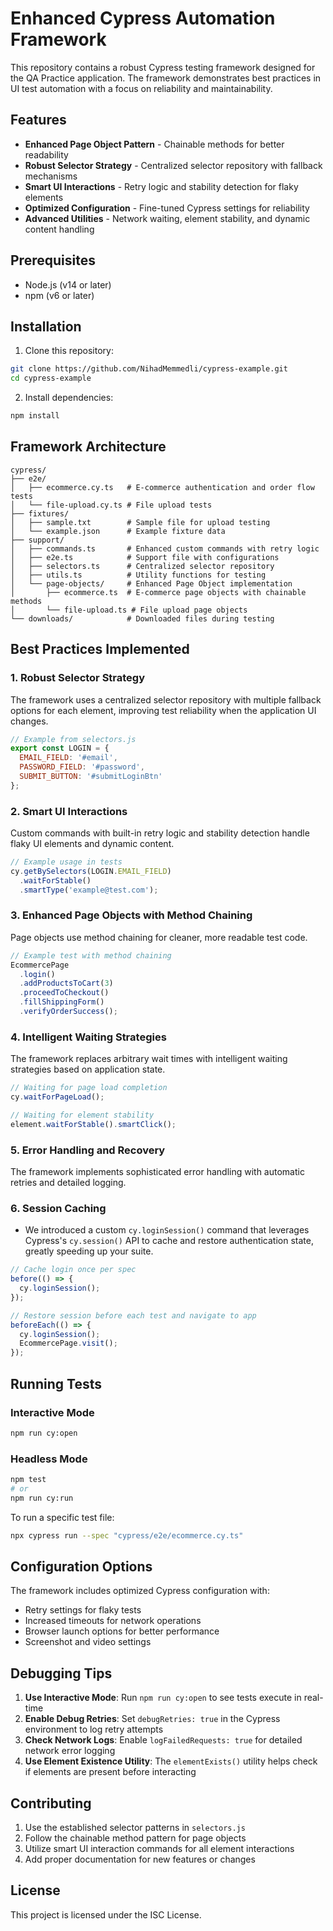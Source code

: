 # Enhanced Cypress Automation Framework

This repository contains a robust Cypress testing framework designed for the QA Practice application. The framework demonstrates best practices in UI test automation with a focus on reliability and maintainability.

## Features

- **Enhanced Page Object Pattern** - Chainable methods for better readability
- **Robust Selector Strategy** - Centralized selector repository with fallback mechanisms
- **Smart UI Interactions** - Retry logic and stability detection for flaky elements
- **Optimized Configuration** - Fine-tuned Cypress settings for reliability
- **Advanced Utilities** - Network waiting, element stability, and dynamic content handling

## Prerequisites

- Node.js (v14 or later)
- npm (v6 or later)

## Installation

1. Clone this repository:
```bash
git clone https://github.com/NihadMemmedli/cypress-example.git
cd cypress-example
```

2. Install dependencies:
```bash
npm install
```

## Framework Architecture

```
cypress/
├── e2e/
│   ├── ecommerce.cy.ts   # E-commerce authentication and order flow tests
│   └── file-upload.cy.ts # File upload tests
├── fixtures/
│   ├── sample.txt        # Sample file for upload testing
│   └── example.json      # Example fixture data
├── support/
│   ├── commands.ts       # Enhanced custom commands with retry logic
│   ├── e2e.ts            # Support file with configurations
│   ├── selectors.ts      # Centralized selector repository
│   ├── utils.ts          # Utility functions for testing
│   └── page-objects/     # Enhanced Page Object implementation
│       ├── ecommerce.ts  # E-commerce page objects with chainable methods
│       └── file-upload.ts # File upload page objects
└── downloads/            # Downloaded files during testing
```

## Best Practices Implemented

### 1. Robust Selector Strategy
The framework uses a centralized selector repository with multiple fallback options for each element, improving test reliability when the application UI changes.

```javascript
// Example from selectors.js
export const LOGIN = {
  EMAIL_FIELD: '#email',
  PASSWORD_FIELD: '#password',
  SUBMIT_BUTTON: '#submitLoginBtn'
};
```

### 2. Smart UI Interactions
Custom commands with built-in retry logic and stability detection handle flaky UI elements and dynamic content.

```javascript
// Example usage in tests
cy.getBySelectors(LOGIN.EMAIL_FIELD)
  .waitForStable()
  .smartType('example@test.com');
```

### 3. Enhanced Page Objects with Method Chaining
Page objects use method chaining for cleaner, more readable test code.

```javascript
// Example test with method chaining
EcommercePage
  .login()
  .addProductsToCart(3)
  .proceedToCheckout()
  .fillShippingForm()
  .verifyOrderSuccess();
```

### 4. Intelligent Waiting Strategies
The framework replaces arbitrary wait times with intelligent waiting strategies based on application state.

```javascript
// Waiting for page load completion
cy.waitForPageLoad();

// Waiting for element stability
element.waitForStable().smartClick();
```

### 5. Error Handling and Recovery
The framework implements sophisticated error handling with automatic retries and detailed logging.

### 6. Session Caching
- We introduced a custom `cy.loginSession()` command that leverages Cypress's `cy.session()` API to cache and restore authentication state, greatly speeding up your suite.

```javascript
// Cache login once per spec
before(() => {
  cy.loginSession();
});

// Restore session before each test and navigate to app
beforeEach(() => {
  cy.loginSession();
  EcommercePage.visit();
});
```

## Running Tests

### Interactive Mode

```bash
npm run cy:open
```

### Headless Mode

```bash
npm test
# or
npm run cy:run
```

To run a specific test file:

```bash
npx cypress run --spec "cypress/e2e/ecommerce.cy.ts"
```

## Configuration Options

The framework includes optimized Cypress configuration with:

- Retry settings for flaky tests
- Increased timeouts for network operations
- Browser launch options for better performance
- Screenshot and video settings

## Debugging Tips

1. **Use Interactive Mode**: Run `npm run cy:open` to see tests execute in real-time
2. **Enable Debug Retries**: Set `debugRetries: true` in the Cypress environment to log retry attempts
3. **Check Network Logs**: Enable `logFailedRequests: true` for detailed network error logging
4. **Use Element Existence Utility**: The `elementExists()` utility helps check if elements are present before interacting

## Contributing

1. Use the established selector patterns in `selectors.js`
2. Follow the chainable method pattern for page objects
3. Utilize smart UI interaction commands for all element interactions
4. Add proper documentation for new features or changes

## License

This project is licensed under the ISC License. 